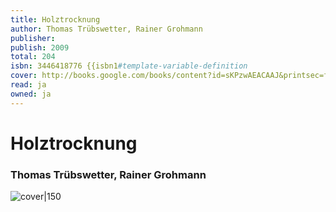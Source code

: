 ```yaml
---
title: Holztrocknung
author: Thomas Trübswetter, Rainer Grohmann
publisher: 
publish: 2009
total: 204
isbn: 3446418776 {{isbn1#template-variable-definition
cover: http://books.google.com/books/content?id=sKPzwAEACAAJ&printsec=frontcover&img=1&zoom=1&source=gbs_api
read: ja
owned: ja
---
```


# Holztrocknung
### Thomas Trübswetter, Rainer Grohmann
![cover|150](http://books.google.com/books/content?id=sKPzwAEACAAJ&printsec=frontcover&img=1&zoom=1&source=gbs_api)